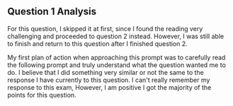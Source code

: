 
## Question 1 Analysis

For this question, I skipped it at first, since I found the reading very challenging and proceeded to question 2 instead. However, I was still able to finish and return to this question after I finished question 2.

My first plan of action when approaching this prompt was to carefully read the following prompt and truly understand what the question wanted me to do. I believe that I did something very similar or not the same to the response I have currently to this question. I can't really remember my response to this exam, However, I am positive I got the majority of the points for this question. 
